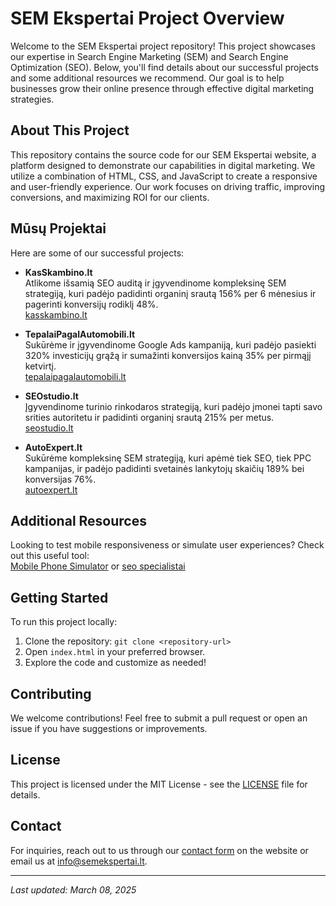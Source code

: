 # SEM Ekspertai Project Overview

Welcome to the SEM Ekspertai project repository! This project showcases our expertise in Search Engine Marketing (SEM) and Search Engine Optimization (SEO). Below, you'll find details about our successful projects and some additional resources we recommend. Our goal is to help businesses grow their online presence through effective digital marketing strategies.

## About This Project

This repository contains the source code for our SEM Ekspertai website, a platform designed to demonstrate our capabilities in digital marketing. We utilize a combination of HTML, CSS, and JavaScript to create a responsive and user-friendly experience. Our work focuses on driving traffic, improving conversions, and maximizing ROI for our clients.

## Mūsų Projektai

Here are some of our successful projects:

- **KasSkambino.lt**  
  Atlikome išsamią SEO auditą ir įgyvendinome kompleksinę SEM strategiją, kuri padėjo padidinti organinį srautą 156% per 6 mėnesius ir pagerinti konversijų rodiklį 48%.  
  [kasskambino.lt](https://kasskambino.lt/)

- **TepalaiPagalAutomobili.lt**  
  Sukūrėme ir įgyvendinome Google Ads kampaniją, kuri padėjo pasiekti 320% investicijų grąžą ir sumažinti konversijos kainą 35% per pirmąjį ketvirtį.  
  [tepalaipagalautomobili.lt](https://tepalaipagalautomobili.lt/)

- **SEOstudio.lt**  
  Įgyvendinome turinio rinkodaros strategiją, kuri padėjo įmonei tapti savo srities autoritetu ir padidinti organinį srautą 215% per metus.  
  [seostudio.lt](https://seostudio.lt/)

- **AutoExpert.lt**  
  Sukūrėme kompleksinę SEM strategiją, kuri apėmė tiek SEO, tiek PPC kampanijas, ir padėjo padidinti svetainės lankytojų skaičių 189% bei konversijas 76%.  
  [autoexpert.lt](https://autoexpert.lt/)

## Additional Resources

Looking to test mobile responsiveness or simulate user experiences? Check out this useful tool:  
[Mobile Phone Simulator](https://sites.google.com/view/mobilephonesimulator/) or [seo specialistai](https://terramedia.pages.dev/)

## Getting Started

To run this project locally:
1. Clone the repository: `git clone <repository-url>`
2. Open `index.html` in your preferred browser.
3. Explore the code and customize as needed!

## Contributing

We welcome contributions! Feel free to submit a pull request or open an issue if you have suggestions or improvements.

## License

This project is licensed under the MIT License - see the [LICENSE](LICENSE) file for details.

## Contact

For inquiries, reach out to us through our [contact form](#contact) on the website or email us at info@semekspertai.lt.

---
*Last updated: March 08, 2025*
